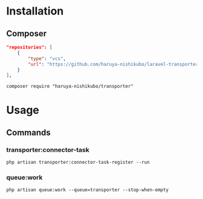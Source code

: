 # Installation
## Composer
```composer.json
"repositories": [
    {
        "type": "vcs",
        "url": "https://github.com/haruya-nishikubo/laravel-transporter"
    }
],
```

```shell
composer require "haruya-nishikubo/transporter"
```

# Usage
## Commands
### transporter:connector-task
```shell
php artisan transporter:connector-task-register --run
```

### queue:work
```shell
php artisan queue:work --queue=transporter --stop-when-empty
```

